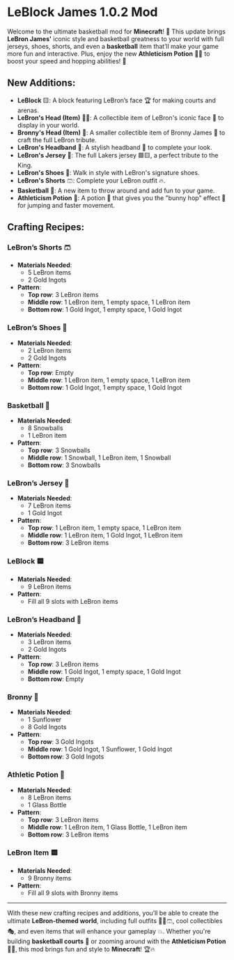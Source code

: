 # LeBlock James 1.0.2 Mod

Welcome to the ultimate basketball mod for **Minecraft**! 🏀 This update brings **LeBron James'** iconic style and basketball greatness to your world with full jerseys, shoes, shorts, and even a **basketball** item that’ll make your game more fun and interactive. Plus, enjoy the new **Athleticism Potion** 🏃‍♂️ to boost your speed and hopping abilities! 🐇

## New Additions:

- **LeBlock** 🟨: A block featuring LeBron’s face 🏆 for making courts and arenas.
- **LeBron's Head (Item)** 🧑‍🦱: A collectible item of LeBron's iconic face 🏀 to display in your world.
- **Bronny's Head (Item)** 👦: A smaller collectible item of Bronny James 👟 to craft the full LeBron tribute.
- **LeBron's Headband** 🏅: A stylish headband 💪 to complete your look.
- **LeBron's Jersey** 👕: The full Lakers jersey 🟪🟨, a perfect tribute to the King.
- **LeBron's Shoes** 👟: Walk in style with LeBron's signature shoes.
- **LeBron's Shorts** 🩳: Complete your LeBron outfit 🔥.
- **Basketball** 🏀: A new item to throw around and add fun to your game.
- **Athleticism Potion** 🧪: A potion 🧃 that gives you the "bunny hop" effect 🐇 for jumping and faster movement.

## Crafting Recipes:

### **LeBron’s Shorts** 🩳
- **Materials Needed**:
  - 5 LeBron items
  - 2 Gold Ingots
- **Pattern**:
  - **Top row**: 3 LeBron items
  - **Middle row**: 1 LeBron item, 1 empty space, 1 LeBron item
  - **Bottom row**: 1 Gold Ingot, 1 empty space, 1 Gold Ingot

### **LeBron’s Shoes** 👟
- **Materials Needed**:
  - 2 LeBron items
  - 2 Gold Ingots
- **Pattern**:
  - **Top row**: Empty
  - **Middle row**: 1 LeBron item, 1 empty space, 1 LeBron item
  - **Bottom row**: 1 Gold Ingot, 1 empty space, 1 Gold Ingot

### **Basketball** 🏀
- **Materials Needed**:
  - 8 Snowballs
  - 1 LeBron item
- **Pattern**:
  - **Top row**: 3 Snowballs
  - **Middle row**: 1 Snowball, 1 LeBron item, 1 Snowball
  - **Bottom row**: 3 Snowballs

### **LeBron’s Jersey** 👕
- **Materials Needed**:
  - 7 LeBron items
  - 1 Gold Ingot
- **Pattern**:
  - **Top row**: 1 LeBron item, 1 empty space, 1 LeBron item
  - **Middle row**: 1 LeBron item, 1 Gold Ingot, 1 LeBron item
  - **Bottom row**: 3 LeBron items

### **LeBlock** 🟨
- **Materials Needed**:
  - 9 LeBron items
- **Pattern**:
  - Fill all 9 slots with LeBron items

### **LeBron’s Headband** 🏅
- **Materials Needed**:
  - 3 LeBron items
  - 2 Gold Ingots
- **Pattern**:
  - **Top row**: 3 LeBron items
  - **Middle row**: 1 Gold Ingot, 1 empty space, 1 Gold Ingot
  - **Bottom row**: Empty

### **Bronny** 👦
- **Materials Needed**:
  - 1 Sunflower
  - 8 Gold Ingots
- **Pattern**:
  - **Top row**: 3 Gold Ingots
  - **Middle row**: 1 Gold Ingot, 1 Sunflower, 1 Gold Ingot
  - **Bottom row**: 3 Gold Ingots

### **Athletic Potion** 🧪
- **Materials Needed**:
  - 8 LeBron items
  - 1 Glass Bottle
- **Pattern**:
  - **Top row**: 3 LeBron items
  - **Middle row**: 1 LeBron item, 1 Glass Bottle, 1 LeBron item
  - **Bottom row**: 3 LeBron items

### **LeBron Item** 🟨
- **Materials Needed**:
  - 9 Bronny items
- **Pattern**:
  - Fill all 9 slots with Bronny items

---

With these new crafting recipes and additions, you’ll be able to create the ultimate **LeBron-themed world**, including full outfits 👕👟🩳, cool collectibles 🎭, and even items that will enhance your gameplay 💥. Whether you're building **basketball courts** 🏀 or zooming around with the **Athleticism Potion** 🏃‍♂️, this mod brings fun and style to **Minecraft**! 🏆🔥
